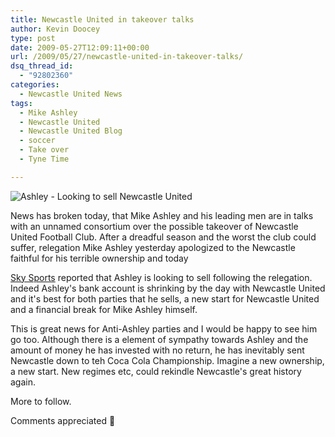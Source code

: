 ```yaml
---
title: Newcastle United in takeover talks
author: Kevin Doocey
type: post
date: 2009-05-27T12:09:11+00:00
url: /2009/05/27/newcastle-united-in-takeover-talks/
dsq_thread_id:
  - "92802360"
categories:
  - Newcastle United News
tags:
  - Mike Ashley
  - Newcastle United
  - Newcastle United Blog
  - soccer
  - Take over
  - Tyne Time

---
```

![Ashley - Looking to sell Newcastle United](https://static.guim.co.uk/sys-images/Football/Pix/pictures/2009/1/6/1231281550034/Mike-Ashley-001.jpg)

News has broken today, that Mike Ashley and his leading men are in talks with an unnamed consortium over the possible takeover of Newcastle United Football Club. After a dreadful season and the worst the club could suffer, relegation Mike Ashley yesterday apologized to the Newcastle faithful for his terrible ownership and today

[Sky Sports][1] reported that Ashley is looking to sell following the relegation. Indeed Ashley's bank account is shrinking by the day with Newcastle United and it's best for both parties that he sells, a new start for Newcastle United and a financial break for Mike Ashley himself.

This is great news for Anti-Ashley parties and I would be happy to see him go too. Although there is a element of sympathy towards Ashley and the amount of money he has invested with no return, he has inevitably sent Newcastle down to teh Coca Cola Championship. Imagine a new ownership, a new start. New regimes etc, could rekindle Newcastle's great history again.

More to follow.

Comments appreciated 🙂

 [1]: http://www1.skysports.com/football/
